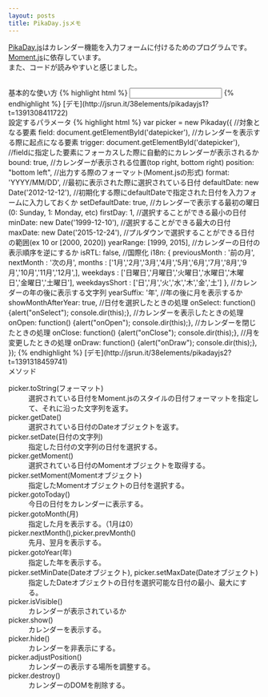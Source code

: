 ```yaml
---
layout: posts
title: PikaDay.jsメモ
---
```

[PikaDay.js](https://github.com/dbushell/Pikaday)はカレンダー機能を入力フォームに付けるためのプログラムです。     
[Moment.js](http://momentjs.com/)に依存しています。  
また、コードが読みやすいと感じました。　　
  
<br/>
基本的な使い方
{% highlight html %}
<!-- 付属のCSSファイル  -->
<link rel="stylesheet" href="pikaday.css" type="text/css" />
<!-- 対象となる要素  -->
<input type="text" id="datepicker">
<script src="moment.js"></script>
<script src="pikaday.js"></script>
<!-- 初期化  -->
<script>
    var picker = new Pikaday({ field: document.getElementById('datepicker') });
</script>
{% endhighlight %}
[デモ](http://jsrun.it/38elements/pikadayjs1?t=1391308411722)

<br/>
設定するパラメータ
{% highlight html %}
    var picker = new Pikaday({ 
        //対象となる要素
        field: document.getElementById('datepicker'),
        //カレンダーを表示する際に起点になる要素
        trigger: document.getElementById('datepicker'),
        //fieldに指定した要素にフォーカスした際に自動的にカレンダーが表示されるか
        bound: true,
        //カレンダーが表示される位置(top right, bottom right)
        position: "bottom left",
        //出力する際のフォーマット(Moment.jsの形式)
        format: 'YYYY/MM/DD',
        //最初に表示された際に選択されている日付
        defaultDate: new Date('2012-12-12'),
        //初期化する際にdefaultDateで指定された日付を入力フォームに入力しておくか
        setDefaultDate: true,
        //カレンダーで表示する最初の曜日(0: Sunday, 1: Monday, etc)
        firstDay: 1,
        //選択することができる最小の日付
        minDate: new Date('1999-12-10'),
        //選択することができる最大の日付
        maxDate: new Date('2015-12-24'),
        //プルダウンで選択することができる日付の範囲(ex 10 or [2000, 2020])
        yearRange: [1999, 2015],
        //カレンダーの日付の表示順序を逆にするか
        isRTL: false,
        //国際化
        i18n: {
                previousMonth : '前の月',
                nextMonth     : '次の月',
                months        : ['1月','2月','3月','4月','5月','6月','7月','8月','9月','10月','11月','12月',],
                weekdays      : ['日曜日','月曜日','火曜日','水曜日','木曜日','金曜日','土曜日'],
                weekdaysShort : ['日','月','火','水','木','金','土']
        },
        //カレンダーの年の後に表示する文字列
        yearSuffix: '年',
        //年の後に月を表示するか
        showMonthAfterYear: true,
        //日付を選択したときの処理
        onSelect: function() {alert("onSelect"); console.dir(this);},
        //カレンダーを表示したときの処理
        onOpen: function() {alert("onOpen"); console.dir(this);},
        //カレンダーを閉じたときの処理
        onClose: function() {alert("onClose"); console.dir(this);},
        //月を変更したときの処理
        onDraw: function() {alert("onDraw"); console.dir(this);},
    });
{% endhighlight %}
[デモ](http://jsrun.it/38elements/pikadayjs2?t=1391318459741)
     
<br/>
メソッド  
<dl>
    <dt>picker.toString(フォーマット)</dt>
    <dd>選択されている日付をMoment.jsのスタイルの日付フォーマットを指定して、それに沿った文字列を返す。</dd>
    <dt>picker.getDate()</dt>
    <dd>選択されている日付のDateオブジェクトを返す。</dd>
    <dt>picker.setDate(日付の文字列)</dt>
    <dd>指定した日付の文字列の日付を選択する。</dd>
    <dt>picker.getMoment()</dt>
    <dd>選択されている日付のMomentオブジェクトを取得する。</dd>
    <dt>picker.setMoment(Momentオブジェクト)</dt>
    <dd>指定したMomentオブジェクトの日付を選択する。</dd>
    <dt>picker.gotoToday()</dt>
    <dd>今日の日付をカレンダーに表示する。</dd>
    <dt>picker.gotoMonth(月)</dt>
    <dd>指定した月を表示する。（1月は0）</dd>
    <dt>picker.nextMonth(),picker.prevMonth()</dt>
    <dd>先月、翌月を表示する。</dd>
    <dt>picker.gotoYear(年)</dt>
    <dd>指定した年を表示する。</dd>
    <dt>picker.setMinDate(Dateオブジェクト), picker.setMaxDate(Dateオブジェクト) </dt>
    <dd>指定したDateオブジェクトの日付を選択可能な日付の最小、最大にする。</dd>
    <dt>picker.isVisible() </dt>
    <dd>カレンダーが表示されているか</dd>
    <dt>picker.show() </dt>
    <dd>カレンダーを表示する。</dd>
    <dt>picker.hide() </dt>
    <dd>カレンダーを非表示にする。</dd>
    <dt>picker.adjustPosition() </dt>
    <dd>カレンダーの表示する場所を調整する。</dd>
    <dt>picker.destroy()  </dt>
    <dd>カレンダーのDOMを削除する。</dd>
</dl>






